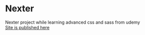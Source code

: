 # Nexter
Nexter project while learning advanced css and sass from udemy <br>
[Site is published here](https://maheshwari-ashutosh.github.io/Nexter/)
